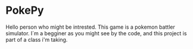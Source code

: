 # PokePy
Hello person who might be intrested. This  game is a pokemon battler simulator. I´m a begginer as you might see by the code,
and this project is part of a class i'm taking.
